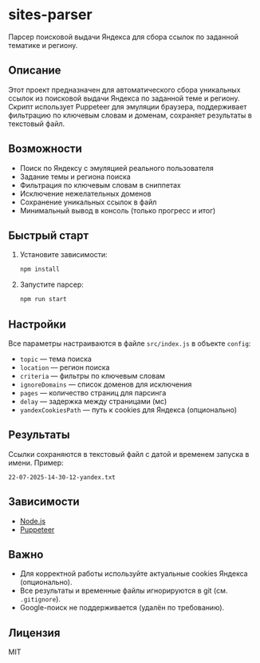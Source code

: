 # sites-parser

Парсер поисковой выдачи Яндекса для сбора ссылок по заданной тематике и региону.

## Описание
Этот проект предназначен для автоматического сбора уникальных ссылок из поисковой выдачи Яндекса по заданной теме и региону. Скрипт использует Puppeteer для эмуляции браузера, поддерживает фильтрацию по ключевым словам и доменам, сохраняет результаты в текстовый файл.

## Возможности
- Поиск по Яндексу с эмуляцией реального пользователя
- Задание темы и региона поиска
- Фильтрация по ключевым словам в сниппетах
- Исключение нежелательных доменов
- Сохранение уникальных ссылок в файл
- Минимальный вывод в консоль (только прогресс и итог)

## Быстрый старт
1. Установите зависимости:
   ```bash
   npm install
   ```
2. Запустите парсер:
   ```bash
   npm run start
   ```

## Настройки
Все параметры настраиваются в файле `src/index.js` в объекте `config`:
- `topic` — тема поиска
- `location` — регион поиска
- `criteria` — фильтры по ключевым словам
- `ignoreDomains` — список доменов для исключения
- `pages` — количество страниц для парсинга
- `delay` — задержка между страницами (мс)
- `yandexCookiesPath` — путь к cookies для Яндекса (опционально)

## Результаты
Ссылки сохраняются в текстовый файл с датой и временем запуска в имени. Пример:
```
22-07-2025-14-30-12-yandex.txt
```

## Зависимости
- [Node.js](https://nodejs.org/)
- [Puppeteer](https://pptr.dev/)

## Важно
- Для корректной работы используйте актуальные cookies Яндекса (опционально).
- Все результаты и временные файлы игнорируются в git (см. `.gitignore`).
- Google-поиск не поддерживается (удалён по требованию).

## Лицензия
MIT
